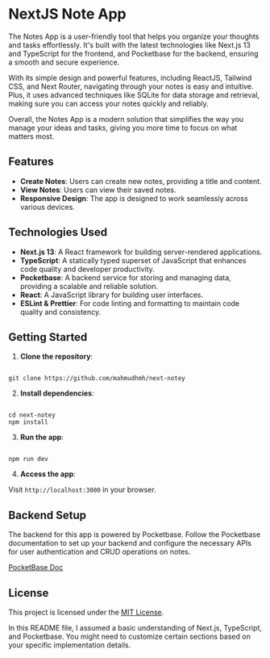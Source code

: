 # NextJS Note App

The Notes App is a user-friendly tool that helps you organize your thoughts and tasks effortlessly. It's built with the latest technologies like Next.js 13 and TypeScript for the frontend, and Pocketbase for the backend, ensuring a smooth and secure experience.

With its simple design and powerful features, including ReactJS, Tailwind CSS, and Next Router, navigating through your notes is easy and intuitive. Plus, it uses advanced techniques like SQLite for data storage and retrieval, making sure you can access your notes quickly and reliably.

Overall, the Notes App is a modern solution that simplifies the way you manage your ideas and tasks, giving you more time to focus on what matters most.

## Features

- **Create Notes**: Users can create new notes, providing a title and content.
- **View Notes**: Users can view their saved notes.
- **Responsive Design**: The app is designed to work seamlessly across various devices.

## Technologies Used

- **Next.js 13**: A React framework for building server-rendered applications.
- **TypeScript**: A statically typed superset of JavaScript that enhances code quality and developer productivity.
- **Pocketbase**: A backend service for storing and managing data, providing a scalable and reliable solution.
- **React**: A JavaScript library for building user interfaces.
- **ESLint & Prettier**: For code linting and formatting to maintain code quality and consistency.

## Getting Started

1. **Clone the repository**:

```

git clone https://github.com/mahmudhmh/next-notey

```

2. **Install dependencies**:

```

cd next-notey
npm install

```

3. **Run the app**:

```

npm run dev

```

4. **Access the app**:

Visit `http://localhost:3000` in your browser.

## Backend Setup

The backend for this app is powered by Pocketbase. Follow the Pocketbase documentation to set up your backend and configure the necessary APIs for user authentication and CRUD operations on notes.

[PocketBase Doc](https://pocketbase.io/docs/)

## License

This project is licensed under the [MIT License](LICENSE).

In this README file, I assumed a basic understanding of Next.js, TypeScript, and Pocketbase. You might need to customize certain sections based on your specific implementation details.
